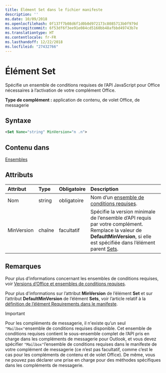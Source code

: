 ```yaml
---
title: Élément Set dans le fichier manifeste
description: ''
ms.date: 10/09/2018
ms.openlocfilehash: 0f137f7b08d6f1d0b0d972173c8085713b0f979d
ms.sourcegitcommit: 6f53df6f3ee91e084cd5160bb48afbbd49743b7e
ms.translationtype: HT
ms.contentlocale: fr-FR
ms.lasthandoff: 12/22/2018
ms.locfileid: "27432766"
---
```

# <a name="set-element"></a>Élément Set

Spécifie un ensemble de conditions requises de l’API JavaScript pour Office nécessaires à l’activation de votre complément Office.

**Type de complément :** application de contenu, de volet Office, de messagerie

## <a name="syntax"></a>Syntaxe

```XML
<Set Name="string" MinVersion="n .n">
```

## <a name="contained-in"></a>Contenu dans

[Ensembles](sets.md)

## <a name="attributes"></a>Attributs

|**Attribut**|**Type**|**Obligatoire**|**Description**|
|:-----|:-----|:-----|:-----|
|Nom|string|obligatoire|Nom d’un [ensemble de conditions requises](https://docs.microsoft.com/office/dev/add-ins/develop/office-versions-and-requirement-sets).|
|MinVersion|chaîne|facultatif|Spécifie la version minimale de l’ensemble d’API requis par votre complément. Remplace la valeur de **DefaultMinVersion**, si elle est spécifiée dans l’élément parent [Sets](sets.md).|

## <a name="remarks"></a>Remarques

Pour plus d’informations concernant les ensembles de conditions requises, voir [Versions d’Office et ensembles de conditions requises](https://docs.microsoft.com/office/dev/add-ins/develop/office-versions-and-requirement-sets).

Pour plus d'informations sur l’attribut **MinVersion** de l’élément **Set** et sur l’attribut **DefaultMinVersion** de l’élément **Sets**, voir l’article relatif à la [définition de l’élément Requirements dans le manifeste](https://docs.microsoft.com/office/dev/add-ins/develop/specify-office-hosts-and-api-requirements#set-the-requirements-element-in-the-manifest).

> [!IMPORTANT] 
> Pour les compléments de messagerie, il n'existe qu’un seul `"Mailbox"`ensemble de conditions requises disponible. Cet ensemble de conditions requises contient le sous-ensemble complet de l’API pris en charge dans les compléments de messagerie pour Outlook, et vous devez spécifier `"Mailbox"`l’ensemble de conditions requises dans le manifeste de votre complément de messagerie (ce n’est pas facultatif, comme c’est le cas pour les compléments de contenu et de volet Office).  De même, vous ne pouvez pas déclarer une prise en charge pour des méthodes spécifiques dans les compléments de messagerie.
